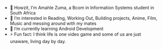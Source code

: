 - 👋 Howzit, I’m Amahle Zuma, a Bcom in Information Systems student in South Africa
- 👀 I’m interested in Reading, Working Out, Building projects, Anime, Film, Music and messing around with my mates
- 🌱 I’m currently learning Android Development
- ⚡ Fun fact: I think life is one video game and some of us are just unaware, living day by day.
  
